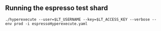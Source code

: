 
## Running the espresso test shard
`./hyperexecute --user=$LT_USERNAME --key=$LT_ACCESS_KEY --verbose --env prod -i espressoHyperexecute.yaml`

